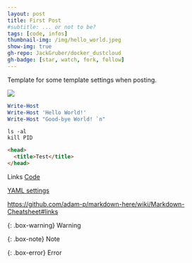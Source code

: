 ```yaml
---
layout: post
title: First Post
#subtitle: ... or not to be?
tags: [code, infos]
thumbnail-img: /img/hello_world.jpeg
show-img: true
gh-repo: JackGruber/docker_dustcloud
gh-badge: [star, watch, fork, follow]
---
```


Template for some template settings when posting.

<img src="/img/hello_world.jpeg">

```powershell
Write-Host
Write-Host 'Hello World!'
Write-Host "Good-bye World! `n"
```

```console
ls -al
kill PID
```


```html
<head>
  <title>Test</title>
</head>
```

Links
[Code](https://github.com/github/linguist/blob/master/lib/linguist/languages.yml)

[YAML settings](https://github.com/daattali/beautiful-jekyll#yaml-front-matter-parameters)

https://github.com/adam-p/markdown-here/wiki/Markdown-Cheatsheet#links

{: .box-warning}
Warning

{: .box-note}
Note

{: .box-error}
Error


